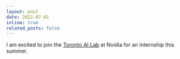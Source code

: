 ```yaml
---
layout: post
date: 2022-07-01
inline: true
related_posts: false
---
```


I am excited to join the [Toronto AI Lab](https://nv-tlabs.github.io/) at Nvidia for an internship this summer.
